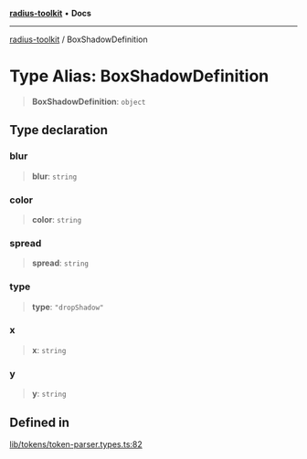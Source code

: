 [**radius-toolkit**](../README.md) • **Docs**

***

[radius-toolkit](../globals.md) / BoxShadowDefinition

# Type Alias: BoxShadowDefinition

> **BoxShadowDefinition**: `object`

## Type declaration

### blur

> **blur**: `string`

### color

> **color**: `string`

### spread

> **spread**: `string`

### type

> **type**: `"dropShadow"`

### x

> **x**: `string`

### y

> **y**: `string`

## Defined in

[lib/tokens/token-parser.types.ts:82](https://github.com/rangle/radius-token-tango/blob/0fa25351e79af51a833bcebadbd83e27a9791a4f/packages/radius-toolkit/src/lib/tokens/token-parser.types.ts#L82)
